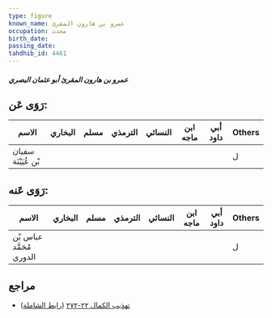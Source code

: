 ```yaml
---
type: figure
known_name: عمرو بن هارون المقرئ
occupation: محدث
birth_date:
passing_date:
tahdhib_id: 4461
---
```

##### عمرو بن هارون المقرئ أبو عثمان البصري

## رَوَى عَن:
| الاسم               | البخاري | مسلم | الترمذي | النسائي | ابن ماجه | أبي داود | Others |
| ------------------- | ------- | ---- | ------- | ------- | -------- | -------- | ------ |
| سفيان بْن عُيَيْنَة |         |      |         |         |          |          | ل      |
## رَوَى عَنه:
| الاسم                    | البخاري | مسلم | الترمذي | النسائي | ابن ماجه | أبي داود | Others |
| ------------------------ | ------- | ---- | ------- | ------- | -------- | -------- | ------ |
| عباس بْن مُحَمَّد الدوري |         |      |         |         |          |          | ل      |
## مراجع
- [تهذيب الكمال ٢٢-٢٧٢](obsidian://open?vault=Tahdhib-al-Kamal&file=Figures/٤٤٦١-عمرو%20بن%20هارون%20المقرئ%20أبو%20عثمان%20البصري) ([رابط الشاملة](https://shamela.ws/book/3722/11525))
